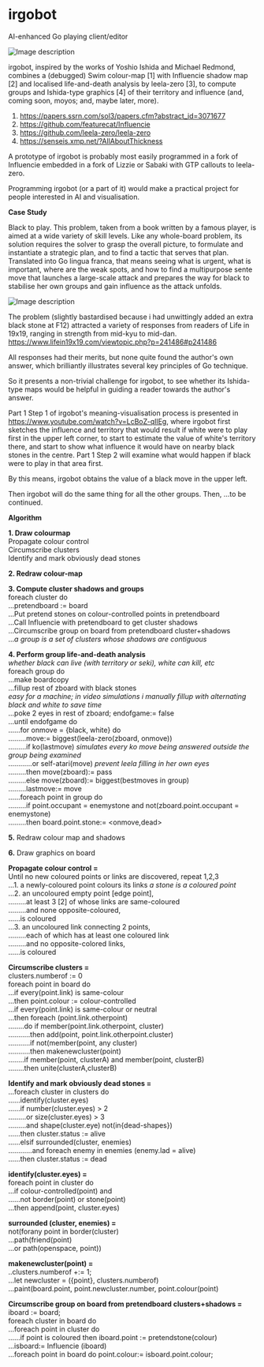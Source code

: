 # irgobot
AI-enhanced Go playing client/editor

![Image description](https://github.com/gogre/irgobot/blob/master/pyramidirgit.png)

irgobot, inspired by the works of Yoshio Ishida and Michael Redmond, combines a (debugged) Swim colour-map [1]  with Influencie shadow map [2] and localised life-and-death analysis by leela-zero [3], to compute groups and Ishida-type graphics [4] of their territory and influence (and, coming soon, moyos; and, maybe later, more). 

1. https://papers.ssrn.com/sol3/papers.cfm?abstract_id=3071677
2. https://github.com/featurecat/Influencie
3. https://github.com/leela-zero/leela-zero
4. https://senseis.xmp.net/?AllAboutThickness

A prototype of irgobot is probably most easily programmed in a fork of Influencie embedded in a fork of Lizzie or Sabaki with GTP callouts to leela-zero.

Programming irgobot (or a part of it) would make a practical project for people interested in AI and visualisation.


**Case Study**

Black to play.  This problem, taken from a book written by a famous player, is aimed at a wide variety of skill levels.  Like any whole-board problem, its solution requires the solver to grasp the overall picture, to formulate and instantiate a strategic plan, and to find a tactic that serves that plan.  Translated into Go lingua franca, that means seeing what is urgent, what is important, where are the weak spots, and how to find a multipurpose sente move that launches a large-scale attack and prepares the way for black to stabilise her own groups and gain influence as the attack unfolds.

![Image description](https://github.com/gogre/irgobot/blob/master/finallyfinal18.png)

The problem (slightly bastardised because i had unwittingly added an extra black stone at F12) attracted a variety of responses from readers of Life in 19x19, ranging in strength from mid-kyu to mid-dan. https://www.lifein19x19.com/viewtopic.php?p=241486#p241486

All responses had their merits, but none quite found the author's own answer, which brilliantly illustrates several key principles of Go technique.

So it presents a non-trivial challenge for irgobot, to see whether its Ishida-type maps would be helpful in guiding a reader towards the author's answer.

Part 1 Step 1 of irgobot's meaning-visualisation process is presented in https://www.youtube.com/watch?v=LcBoZ-qIlEg, where irgobot first sketches the influence and territory that would result if white were to play first in the upper left corner, to start to estimate the value of white's territory there, and start to show what influence it would have on nearby black stones in the centre.  Part 1 Step 2 will examine what would happen if black were to play in that area first.

By this means, irgobot obtains the value of a black move in the upper left.

Then irgobot will do the same thing for all the other groups.  Then, ...to be continued.


**Algorithm**

**1. Draw colourmap**  
Propagate colour control  
Circumscribe clusters  
Identify and mark obviously dead stones    

**2. Redraw colour-map**  

**3. Compute cluster shadows and groups**  
foreach cluster do  
...pretendboard := board  
...Put pretend stones on colour-controlled points in pretendboard   
...Call Influencie with pretendboard to get cluster shadows   
...Circumscribe group on board from pretendboard cluster+shadows  
...*a group is a set of clusters whose shadows are contiguous*

**4. Perform group life-and-death analysis**            
*whether black can live (with territory or seki), white can kill, etc*                    
 foreach group do                               
...make boardcopy                            
...fillup rest of zboard with black stones                 
*easy for a machine; in video simulations i manually fillup with alternating black and white to save time*                                
...poke 2 eyes in rest of zboard; endofgame:= false                                                                                                                                 
...until endofgame do                            
......for onmove = {black, white} do                                       
.........move:= biggest(leela-zero(zboard, onmove))                                 
.........if ko(lastmove) *simulates every ko move being answered outside the group being examined*                  
............or self-atari(move) *prevent leela filling in her own eyes*                                                                               
.........then move(zboard):= pass                                              
.........else move(zboard):= biggest(bestmoves in group)                                   
.........lastmove:= move                                        
......foreach point in group do                                                            
.........if point.occupant = enemystone and not(zboard.point.occupant = enemystone)                                                        
.........then board.point.stone:= <onmove,dead>            


**5.** Redraw colour map and shadows  

**6.** Draw graphics on board  


**Propagate colour control =**  
Until no new coloured points or links are discovered, repeat 1,2,3                    
...1. a newly-coloured point colours its links *a stone is a coloured point*                       
...2. an uncoloured empty point [edge point],                     
.........at least 3 [2] of whose links are same-coloured                    
.........and none opposite-coloured,                    
......is coloured                  
...3. an uncoloured link connecting 2 points,                     
.........each of which has at least one coloured link                     
.........and no opposite-colored links,                    
......is coloured                                    


**Circumscribe clusters =**                    
clusters.numberof := 0                                                             
foreach point in board do                                                                 
...if every(point.link) is same-colour               
...then point.colour := colour-controlled                                                  
...if every(point.link) is same-colour or neutral                                                        
...then foreach (point.link.otherpoint)                                                             
........do if member(point.link.otherpoint, cluster)                                                                  
...........then add(point, point.link.otherpoint.cluster)                                                    
...........if not(member(point, any cluster)                                                
...........then makenewcluster(point)                                                            
........if member(point, clusterA) and member(point, clusterB)                                                                       
........then unite(clusterA,clusterB)                                            
                                     

**Identify and mark obviously dead stones =**                                                          
...foreach cluster in clusters do                                                            
......identify(cluster.eyes)                                                                           
......if number(cluster.eyes) > 2                                                                      
.........or size(cluster.eyes) > 3                                                                
.........and shape(cluster.eye) not(in{dead-shapes})                                                                
......then cluster.status := alive                  
......elsif surrounded(cluster, enemies)                
............and foreach enemy in enemies (enemy.lad = alive)                      
......then cluster.status := dead                                                  

**identify(cluster.eyes) =**                                 
foreach point in cluster do                                          
...if colour-controlled(point) and                                        
......not border(point) or stone(point)                                            
...then append(point, cluster.eyes) 


**surrounded (cluster, enemies) =**          
not(forany point in border(cluster)                                                       
...path(friend(point)                                                     
...or path(openspace, point))                                                       


**makenewcluster(point) =**    
..clusters.numberof +:= 1;   
...let newcluster = ({point}, clusters.numberof)   
...paint(board.point, point.newcluster.number, point.colour(point)   


**Circumscribe group on board from pretendboard clusters+shadows =**                                          
iboard := board;                        
foreach cluster in board do                      
...foreach point in cluster do                       
......if point is coloured then iboard.point := pretendstone(colour)                       
...isboard:= Influencie (iboard)                              
...foreach point in board do point.colour:= isboard.point.colour;                            
                       

                        


